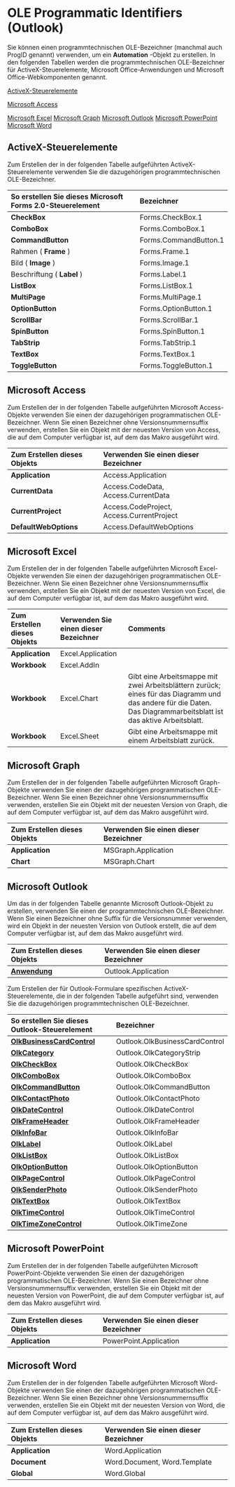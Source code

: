 
# OLE Programmatic Identifiers (Outlook)

Sie können einen programmtechnischen OLE-Bezeichner (manchmal auch ProgID genannt) verwenden, um ein  **Automation** -Objekt zu erstellen. In den folgenden Tabellen werden die programmtechnischen OLE-Bezeichner für ActiveX-Steuerelemente, Microsoft Office-Anwendungen und Microsoft Office-Webkomponenten genannt.

[ActiveX-Steuerelemente](#OLEActiveXControls)

[Microsoft Access](#OLEMicrosoftAccess)

[Microsoft Excel](#OLEMicrosoftExcel)
[Microsoft Graph](#OLEMicrosoftGraph)
[Microsoft Outlook](#OLEMicrosoftOutlook)
[Microsoft PowerPoint](#OLEMicrosoftPowerPoint)
[Microsoft Word](#OLEMicrosoftWord)

## ActiveX-Steuerelemente
<a name="OLEActiveXControls"> </a>

Zum Erstellen der in der folgenden Tabelle aufgeführten ActiveX-Steuerelemente verwenden Sie die dazugehörigen programmtechnischen OLE-Bezeichner.



|**So erstellen Sie dieses Microsoft Forms 2.0-Steuerelement**|**Bezeichner**|
|:-----|:-----|
|**CheckBox**|Forms.CheckBox.1|
|**ComboBox**|Forms.ComboBox.1|
|**CommandButton**|Forms.CommandButton.1|
|Rahmen ( **Frame** )|Forms.Frame.1|
|Bild ( **Image** )|Forms.Image.1|
|Beschriftung ( **Label** )|Forms.Label.1|
|**ListBox**|Forms.ListBox.1|
|**MultiPage**|Forms.MultiPage.1|
|**OptionButton**|Forms.OptionButton.1|
|**ScrollBar**|Forms.ScrollBar.1|
|**SpinButton**|Forms.SpinButton.1|
|**TabStrip**|Forms.TabStrip.1|
|**TextBox**|Forms.TextBox.1|
|**ToggleButton**|Forms.ToggleButton.1|

## Microsoft Access
<a name="OLEMicrosoftAccess"> </a>

Zum Erstellen der in der folgenden Tabelle aufgeführten Microsoft Access-Objekte verwenden Sie einen der dazugehörigen programmatischen OLE-Bezeichner. Wenn Sie einen Bezeichner ohne Versionsnummernsuffix verwenden, erstellen Sie ein Objekt mit der neuesten Version von Access, die auf dem Computer verfügbar ist, auf dem das Makro ausgeführt wird.



|**Zum Erstellen dieses Objekts**|**Verwenden Sie einen dieser Bezeichner**|
|:-----|:-----|
|**Application**|Access.Application|
|**CurrentData**|Access.CodeData, Access.CurrentData|
|**CurrentProject**|Access.CodeProject, Access.CurrentProject|
|**DefaultWebOptions**|Access.DefaultWebOptions|

## Microsoft Excel
<a name="OLEMicrosoftExcel"> </a>

Zum Erstellen der in der folgenden Tabelle aufgeführten Microsoft Excel-Objekte verwenden Sie einen der dazugehörigen programmatischen OLE-Bezeichner. Wenn Sie einen Bezeichner ohne Versionsnummernsuffix verwenden, erstellen Sie ein Objekt mit der neuesten Version von Excel, die auf dem Computer verfügbar ist, auf dem das Makro ausgeführt wird.



|**Zum Erstellen dieses Objekts**|**Verwenden Sie einen dieser Bezeichner**|**Comments**|
|:-----|:-----|:-----|
|**Application**|Excel.Application||
|**Workbook**|Excel.AddIn||
|**Workbook**|Excel.Chart|Gibt eine Arbeitsmappe mit zwei Arbeitsblättern zurück; eines für das Diagramm und das andere für die Daten. Das Diagrammarbeitsblatt ist das aktive Arbeitsblatt.|
|**Workbook**|Excel.Sheet|Gibt eine Arbeitsmappe mit einem Arbeitsblatt zurück.|

## Microsoft Graph
<a name="OLEMicrosoftGraph"> </a>

Zum Erstellen der in der folgenden Tabelle aufgeführten Microsoft Graph-Objekte verwenden Sie einen der dazugehörigen programmatischen OLE-Bezeichner. Wenn Sie einen Bezeichner ohne Versionsnummernsuffix verwenden, erstellen Sie ein Objekt mit der neuesten Version von Graph, die auf dem Computer verfügbar ist, auf dem das Makro ausgeführt wird.



|**Zum Erstellen dieses Objekts**|**Verwenden Sie einen dieser Bezeichner**|
|:-----|:-----|
|**Application**|MSGraph.Application|
|**Chart**|MSGraph.Chart|

## Microsoft Outlook
<a name="OLEMicrosoftOutlook"> </a>

Um das in der folgenden Tabelle genannte Microsoft Outlook-Objekt zu erstellen, verwenden Sie einen der programmtechnischen OLE-Bezeichner. Wenn Sie einen Bezeichner ohne Suffix für die Versionsnummer verwenden, wird ein Objekt in der neuesten Version von Outlook erstellt, die auf dem Computer verfügbar ist, auf dem das Makro ausgeführt wird.



|**Zum Erstellen dieses Objekts**|**Verwenden Sie einen dieser Bezeichner**|
|:-----|:-----|
|**[Anwendung](797003e7-ecd1-eccb-eaaf-32d6ddde8348.md)**|Outlook.Application|
Zum Erstellen der für Outlook-Formulare spezifischen ActiveX-Steuerelemente, die in der folgenden Tabelle aufgeführt sind, verwenden Sie die dazugehörigen programmtechnischen OLE-Bezeichner.



|**So erstellen Sie dieses Outlook-Steuerelement**|**Bezeichner**|
|:-----|:-----|
|**[OlkBusinessCardControl](9a2de42b-7a43-3fd9-7fcc-93fc1508ce0f.md)**|Outlook.OlkBusinessCardControl|
|**[OlkCategory](f635c0c8-e562-02a2-2a76-25caaee623c0.md)**|Outlook.OlkCategoryStrip|
|**[OlkCheckBox](79460205-a604-7011-a9b3-14e651807f09.md)**|Outlook.OlkCheckBox|
|**[OlkComboBox](8d5e2f25-2962-af28-2523-b7b82473ea0a.md)**|Outlook.OlkComboBox|
|**[OlkCommandButton](bb150211-d50a-130b-91f0-1129dba8f378.md)**|Outlook.OlkCommandButton|
|**[OlkContactPhoto](eea9a5d0-c208-dbf9-39e1-93614fb98d1e.md)**|Outlook.OlkContactPhoto|
|**[OlkDateControl](bd0c6bbe-c348-c748-41fe-0cf7ecebcc1e.md)**|Outlook.OlkDateControl|
|**[OlkFrameHeader](088dd9e4-7210-6465-e337-51cb1bd10172.md)**|Outlook.OlkFrameHeader|
|**[OlkInfoBar](1aec19db-d28b-ef9b-3227-45aa4a296de6.md)**|Outlook.OlkInfoBar|
|**[OlkLabel](52e5bbb2-4b22-f308-d5d4-1a1eafad2f48.md)**|Outlook.OlkLabel|
|**[OlkListBox](373d2a00-97e5-2ed3-f15f-577d97b32334.md)**|Outlook.OlkListBox|
|**[OlkOptionButton](a7aab427-a2f0-a153-f558-c13559610c99.md)**|Outlook.OlkOptionButton|
|**[OlkPageControl](c65794b4-0ef3-4ae1-0bea-f0c55c72e5de.md)**|Outlook.OlkPageControl|
|**[OlkSenderPhoto](07934c3a-404c-7f99-49a8-540701d31cef.md)**|Outlook.OlkSenderPhoto|
|**[OlkTextBox](8c9438bf-e20a-2f70-90ac-097cf09594ca.md)**|Outlook.OlkTextBox|
|**[OlkTimeControl](b23f1741-b920-0caf-d4be-9892d8f2ae07.md)**|Outlook.OlkTimeControl|
|**[OlkTimeZoneControl](2138c4fe-1677-f4f0-1a60-dfac20cc1778.md)**|Outlook.OlkTimeZone|

## Microsoft PowerPoint
<a name="OLEMicrosoftPowerPoint"> </a>

Zum Erstellen der in der folgenden Tabelle aufgeführten Microsoft PowerPoint-Objekte verwenden Sie einen der dazugehörigen programmatischen OLE-Bezeichner. Wenn Sie einen Bezeichner ohne Versionsnummernsuffix verwenden, erstellen Sie ein Objekt mit der neuesten Version von PowerPoint, die auf dem Computer verfügbar ist, auf dem das Makro ausgeführt wird.



|**Zum Erstellen dieses Objekts**|**Verwenden Sie einen dieser Bezeichner**|
|:-----|:-----|
|**Application**|PowerPoint.Application|

## Microsoft Word
<a name="OLEMicrosoftWord"> </a>

Zum Erstellen der in der folgenden Tabelle aufgeführten Microsoft Word-Objekte verwenden Sie einen der dazugehörigen programmatischen OLE-Bezeichner. Wenn Sie einen Bezeichner ohne Versionsnummernsuffix verwenden, erstellen Sie ein Objekt mit der neuesten Version von Word, die auf dem Computer verfügbar ist, auf dem das Makro ausgeführt wird.



|**Zum Erstellen dieses Objekts**|**Verwenden Sie einen dieser Bezeichner**|
|:-----|:-----|
|**Application**|Word.Application|
|**Document**|Word.Document, Word.Template|
|**Global**|Word.Global|
